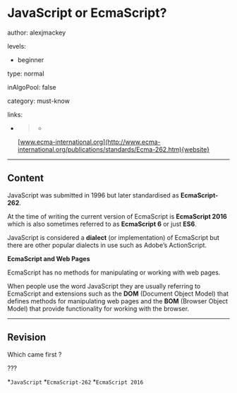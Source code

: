 # JavaScript or EcmaScript?
author: alexjmackey

levels:

  - beginner

type: normal

inAlgoPool: false

category: must-know

links:

  - >-
    [www.ecma-international.org](http://www.ecma-international.org/publications/standards/Ecma-262.htm){website}

---
## Content

JavaScript was submitted in 1996 but later standardised as **EcmaScript-262**. 

At the time of writing the current version of EcmaScript is **EcmaScript 2016** which is also sometimes referred to as **EcmaScript 6** or just **ES6**.

JavaScript is considered a **dialect** (or implementation) of EcmaScript but there are other popular dialects in use such as Adobe’s ActionScript.

**EcmaScript and Web Pages**
 
EcmaScript has no methods for manipulating or working with web pages.

When people use the word JavaScript they are usually referring to EcmaScript and extensions such as the **DOM** (Document Object Model) that defines methods for manipulating web pages and the **BOM** (Browser Object Model) that provide functionality for working with the browser.

---
## Revision

Which came first ?

???

*`JavaScript`
*`EcmaScript-262`
*`EcmaScript 2016`